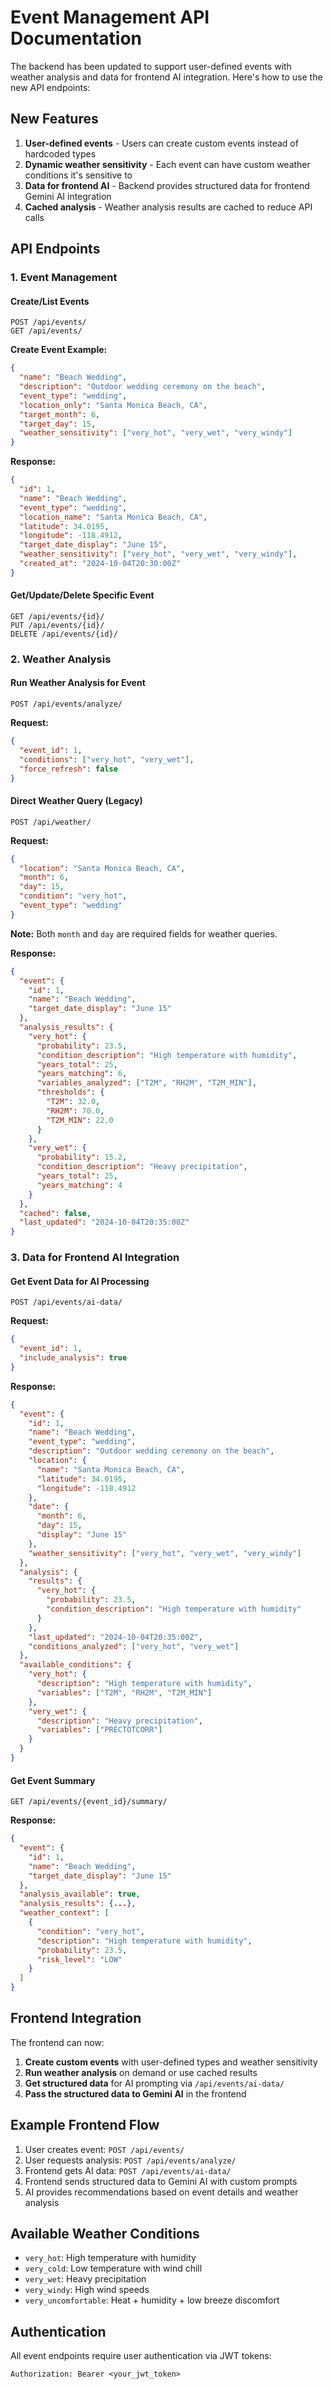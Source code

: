 # Event Management API Documentation

The backend has been updated to support user-defined events with weather analysis and data for frontend AI integration. Here's how to use the new API endpoints:

## New Features

1. **User-defined events** - Users can create custom events instead of hardcoded types
2. **Dynamic weather sensitivity** - Each event can have custom weather conditions it's sensitive to
3. **Data for frontend AI** - Backend provides structured data for frontend Gemini AI integration
4. **Cached analysis** - Weather analysis results are cached to reduce API calls

## API Endpoints

### 1. Event Management

#### Create/List Events
```
POST /api/events/
GET /api/events/
```

**Create Event Example:**
```json
{
  "name": "Beach Wedding",
  "description": "Outdoor wedding ceremony on the beach",
  "event_type": "wedding",
  "location_only": "Santa Monica Beach, CA",
  "target_month": 6,
  "target_day": 15,
  "weather_sensitivity": ["very_hot", "very_wet", "very_windy"]
}
```

**Response:**
```json
{
  "id": 1,
  "name": "Beach Wedding",
  "event_type": "wedding",
  "location_name": "Santa Monica Beach, CA",
  "latitude": 34.0195,
  "longitude": -118.4912,
  "target_date_display": "June 15",
  "weather_sensitivity": ["very_hot", "very_wet", "very_windy"],
  "created_at": "2024-10-04T20:30:00Z"
}
```

#### Get/Update/Delete Specific Event
```
GET /api/events/{id}/
PUT /api/events/{id}/
DELETE /api/events/{id}/
```

### 2. Weather Analysis

#### Run Weather Analysis for Event
```
POST /api/events/analyze/
```

**Request:**
```json
{
  "event_id": 1,
  "conditions": ["very_hot", "very_wet"],
  "force_refresh": false
}
```

#### Direct Weather Query (Legacy)
```
POST /api/weather/
```

**Request:**
```json
{
  "location": "Santa Monica Beach, CA",
  "month": 6,
  "day": 15,
  "condition": "very_hot",
  "event_type": "wedding"
}
```
**Note:** Both `month` and `day` are required fields for weather queries.

**Response:**
```json
{
  "event": {
    "id": 1,
    "name": "Beach Wedding",
    "target_date_display": "June 15"
  },
  "analysis_results": {
    "very_hot": {
      "probability": 23.5,
      "condition_description": "High temperature with humidity",
      "years_total": 25,
      "years_matching": 6,
      "variables_analyzed": ["T2M", "RH2M", "T2M_MIN"],
      "thresholds": {
        "T2M": 32.0,
        "RH2M": 70.0,
        "T2M_MIN": 22.0
      }
    },
    "very_wet": {
      "probability": 15.2,
      "condition_description": "Heavy precipitation",
      "years_total": 25,
      "years_matching": 4
    }
  },
  "cached": false,
  "last_updated": "2024-10-04T20:35:00Z"
}
```

### 3. Data for Frontend AI Integration

#### Get Event Data for AI Processing
```
POST /api/events/ai-data/
```

**Request:**
```json
{
  "event_id": 1,
  "include_analysis": true
}
```

**Response:**
```json
{
  "event": {
    "id": 1,
    "name": "Beach Wedding",
    "event_type": "wedding",
    "description": "Outdoor wedding ceremony on the beach",
    "location": {
      "name": "Santa Monica Beach, CA",
      "latitude": 34.0195,
      "longitude": -118.4912
    },
    "date": {
      "month": 6,
      "day": 15,
      "display": "June 15"
    },
    "weather_sensitivity": ["very_hot", "very_wet", "very_windy"]
  },
  "analysis": {
    "results": {
      "very_hot": {
        "probability": 23.5,
        "condition_description": "High temperature with humidity"
      }
    },
    "last_updated": "2024-10-04T20:35:00Z",
    "conditions_analyzed": ["very_hot", "very_wet"]
  },
  "available_conditions": {
    "very_hot": {
      "description": "High temperature with humidity",
      "variables": ["T2M", "RH2M", "T2M_MIN"]
    },
    "very_wet": {
      "description": "Heavy precipitation",
      "variables": ["PRECTOTCORR"]
    }
  }
}
```

#### Get Event Summary
```
GET /api/events/{event_id}/summary/
```

**Response:**
```json
{
  "event": {
    "id": 1,
    "name": "Beach Wedding",
    "target_date_display": "June 15"
  },
  "analysis_available": true,
  "analysis_results": {...},
  "weather_context": [
    {
      "condition": "very_hot",
      "description": "High temperature with humidity",
      "probability": 23.5,
      "risk_level": "LOW"
    }
  ]
}
```

## Frontend Integration

The frontend can now:

1. **Create custom events** with user-defined types and weather sensitivity
2. **Run weather analysis** on demand or use cached results
3. **Get structured data** for AI prompting via `/api/events/ai-data/`
4. **Pass the structured data to Gemini AI** in the frontend

## Example Frontend Flow

1. User creates event: `POST /api/events/`
2. User requests analysis: `POST /api/events/analyze/`
3. Frontend gets AI data: `POST /api/events/ai-data/`
4. Frontend sends structured data to Gemini AI with custom prompts
5. AI provides recommendations based on event details and weather analysis

## Available Weather Conditions

- `very_hot`: High temperature with humidity
- `very_cold`: Low temperature with wind chill
- `very_wet`: Heavy precipitation
- `very_windy`: High wind speeds
- `very_uncomfortable`: Heat + humidity + low breeze discomfort

## Authentication

All event endpoints require user authentication via JWT tokens:

```
Authorization: Bearer <your_jwt_token>
```